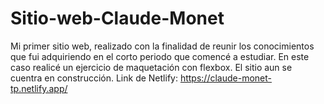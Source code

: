 # Sitio-web-Claude-Monet
Mi primer sitio web, realizado con la finalidad de reunir los conocimientos que fui adquiriendo en el corto periodo que comencé a estudiar.  En este caso realicé un ejercicio de maquetación con flexbox. El sitio aun se cuentra en construcción.
Link de Netlify: https://claude-monet-tp.netlify.app/

